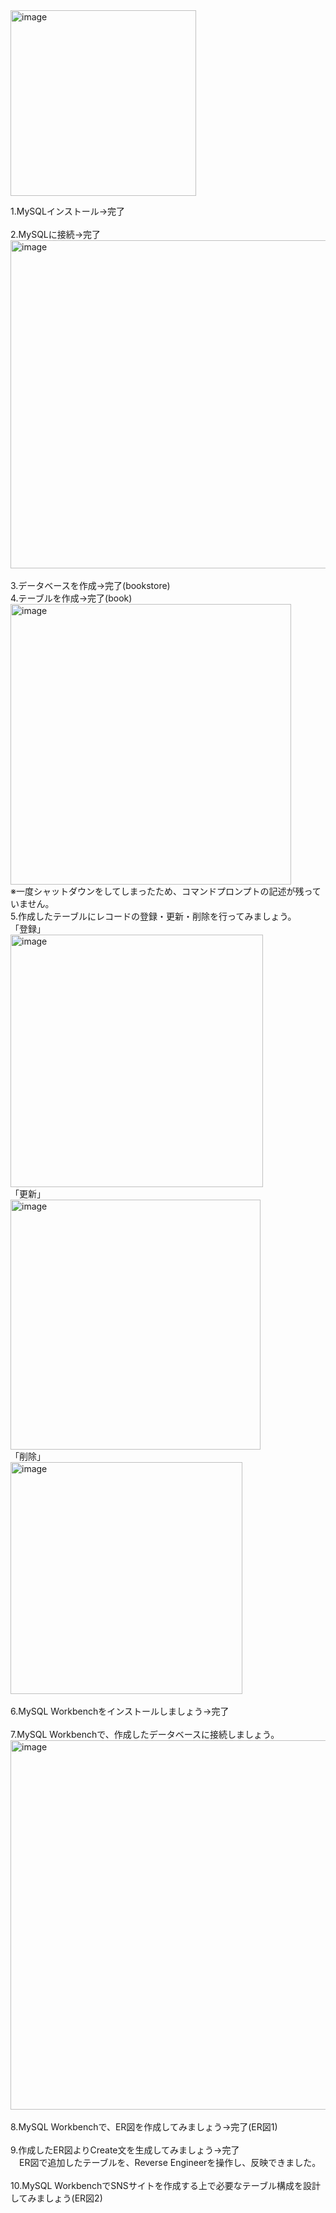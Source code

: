 <img width="297" alt="image" src="https://github.com/ito-sae/MySQL/assets/157671400/22aee9d0-c486-4350-8404-0265e90108ae">

1.MySQLインストール→完了 </br>
</br>
2.MySQLに接続→完了</br>
<img width="525" alt="image" src="https://github.com/ito-sae/MySQL/assets/157671400/871a3dd2-5d00-468e-b2d9-1be32f566dab"></br>
</br>
3.データベースを作成→完了(bookstore)</br>
4.テーブルを作成→完了(book)</br>
<img width="449" alt="image" src="https://github.com/ito-sae/MySQL/assets/157671400/373c06c1-7264-4869-9708-f54d2b53b899"></br>
 ※一度シャットダウンをしてしまったため、コマンドプロンプトの記述が残っていません。
</br>
 5.作成したテーブルにレコードの登録・更新・削除を行ってみましょう。</br>
 「登録」</br>
 <img width="404" alt="image" src="https://github.com/ito-sae/MySQL/assets/157671400/498c915c-2773-442e-86e2-59a6b122e9f1"></br>
「更新」</br>
<img width="400" alt="image" src="https://github.com/ito-sae/MySQL/assets/157671400/9a924467-4b85-4346-bd5a-d052c49a1169"></br>
「削除」</br>
<img width="371" alt="image" src="https://github.com/ito-sae/MySQL/assets/157671400/d4ccf336-6d2a-4351-b719-0c52dc4c862d"></br>
</br>
6.MySQL Workbenchをインストールしましょう→完了</br>
</br>
7.MySQL Workbenchで、作成したデータベースに接続しましょう。</br>
<img width="591" alt="image" src="https://github.com/ito-sae/MySQL/assets/157671400/18584d58-5058-4010-a5d4-c549fd72571f">
</br>
</br>
8.MySQL Workbenchで、ER図を作成してみましょう→完了(ER図1)</br>
</br>
9.作成したER図よりCreate文を生成してみましょう→完了</br>
　ER図で追加したテーブルを、Reverse Engineerを操作し、反映できました。</br>
 </br>
10.MySQL WorkbenchでSNSサイトを作成する上で必要なテーブル構成を設計してみましょう(ER図2)
 
